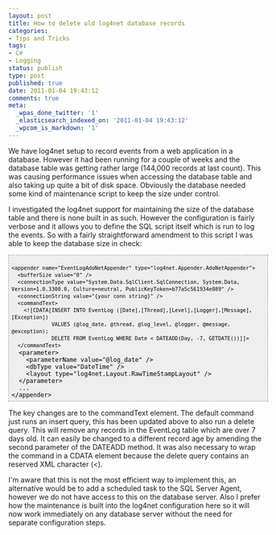 ```yaml
---
layout: post
title: How to delete old log4net database records
categories:
- Tips and Tricks
tags:
- C#
- Logging
status: publish
type: post
published: true
date: 2011-01-04 19:43:12
comments: true
meta:
  _wpas_done_twitter: '1'
  _elasticsearch_indexed_on: '2011-01-04 19:43:12'
  _wpcom_is_markdown: '1'
---
```

We have log4net setup to record events from a web application in a database.  However it had been running for a couple of weeks and the database table was getting rather large (144,000 records at last count).  This was causing performance issues when accessing the database table and also taking up quite a bit of disk space.  Obviously the database needed some kind of maintenance script to keep the size under control.

I investigated the log4net support for maintaining the size of the database table  and there is none built in as such. However the configuration is fairly  verbose and it allows you to define the SQL script itself which is run to log the events. So with a fairly straightforward amendment to this script I was able to keep the database size in check:

<pre style="background-color:#eeeeee;border:1px dashed #999999;color:black;font-family:andale mono, lucida console, monaco, fixed, monospace;font-size:12px;height:280px;line-height:14px;overflow:auto;width:100%;padding:5px;"><code>
&lt;appender name="EventLogAdoNetAppender" type="log4net.Appender.AdoNetAppender"&gt;          
  &lt;bufferSize value="0" /&gt;          
  &lt;connectionType value="System.Data.SqlClient.SqlConnection, System.Data, Version=1.0.3300.0, Culture=neutral, PublicKeyToken=b77a5c561934e089" /&gt;
  &lt;connectionString value="{your conn string}" /&gt;
  &lt;commandText&gt;
    &lt;![CDATA[INSERT INTO EventLog ([Date],[Thread],[Level],[Logger],[Message],[Exception])
             VALUES (@log_date, @thread, @log_level, @logger, @message, @exception);
             DELETE FROM EventLog WHERE Date &lt; DATEADD(Day, -7, GETDATE())]]&gt;
  &lt;/commandText&gt;
</code><span style="font-family:monospace;">  &lt;parameter&gt;
    &lt;parameterName value="@log_date" /&gt;
    &lt;dbType value="DateTime" /&gt;             
    &lt;layout type="log4net.Layout.RawTimeStampLayout" /&gt;          
  &lt;/parameter&gt;
  ...
&lt;/appender&gt;</span></pre>

The key changes are to the commandText element. The default command just runs an insert query, this has been updated above to also run a delete query. This will remove any records in the EventLog table which are over 7 days old.
It can easily be changed to a different record age by amending the second parameter of the DATEADD method.
It was also necessary to wrap the command in a CDATA element because the delete query contains an reserved XML character (&lt;).

I'm aware that this is not the most efficient way to implement this, an alternative would be to add a scheduled task to the SQL Server Agent, however we do not have access to this on the database server.
Also I prefer how the maintenance is built into the log4net configuration here so it will now work immediately on any database server without the need for separate configuration steps.
